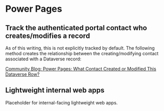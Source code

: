 # Power Pages

## Track the authenticated portal contact who creates/modifies a record

As of this writing, this is not explicitly tracked by default. The following method creates the relationship between the creating/modifying contact associated with a Dataverse record:

[Community Blog: Power Pages: What Contact Created or Modified This Dataverse Row?](https://community.dynamics.com/365/b/crminthefield/posts/power-pages-what-contact-created-modified-this-record)

## Lightweight internal web apps

 Placeholder for internal-facing lightweight web apps.
 
